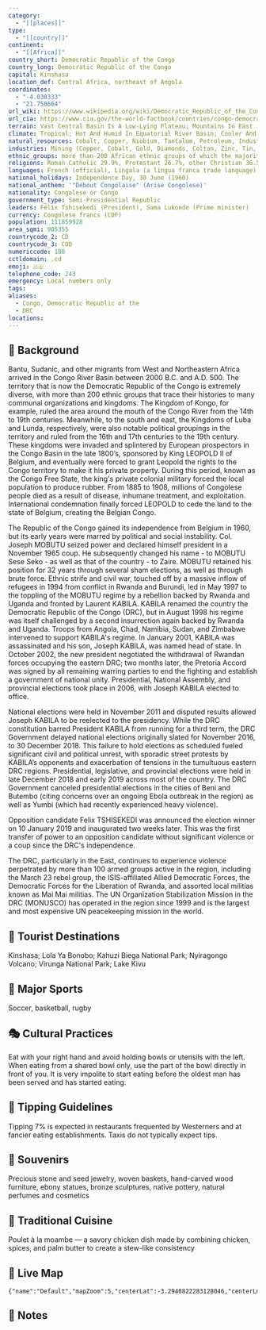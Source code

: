 ```yaml
---
category:
  - "[[places]]"
type:
  - "[[country]]"
continent:
  - "[[Africa]]"
country_short: Democratic Republic of the Congo
country_long: Democratic Republic of the Congo
capital: Kinshasa
location_def: Central Africa, northeast of Angola
coordinates:
  - "-4.038333"
  - "21.758664"
url_wiki: https://www.wikipedia.org/wiki/Democratic_Republic_of_the_Congo
url_cia: https://www.cia.gov/the-world-factbook/countries/congo-democratic-republic-of-the/
terrain: Vast Central Basin Is A Low-Lying Plateau; Mountains In East
climate: Tropical; Hot And Humid In Equatorial River Basin; Cooler And Drier In Southern Highlands; Cooler And Wetter In Eastern Highlands; North Of Equator - Wet Season (April To October), Dry Season (December To February); South Of Equator - Wet Season (November To March), Dry Season (April To October)
natural_resources: Cobalt, Copper, Niobium, Tantalum, Petroleum, Industrial And Gem Diamonds, Gold, Silver, Zinc, Manganese, Tin, Uranium, Coal, Hydropower, Timber
industries: Mining (Copper, Cobalt, Gold, Diamonds, Coltan, Zinc, Tin, Tungsten), Mineral Processing, Consumer Products (Textiles, Plastics, Footwear, Cigarettes), Metal Products, Processed Foods And Beverages, Timber, Cement, Commercial Ship Repair
ethnic_groups: more than 200 African ethnic groups of which the majority are Bantu; the four largest groups - Mongo, Luba, Kongo (all Bantu), and the Mangbetu-Azande (Hamitic) - make up about 45% of the population
religions: Roman Catholic 29.9%, Protestant 26.7%, other Christian 36.5%, Kimbanguist 2.8%, Muslim 1.3%, other (includes syncretic sects and indigenous beliefs) 1.2%, none 1.3%, unspecified 0.2% (2014 est.)
languages: French (official), Lingala (a lingua franca trade language), Kingwana (a dialect of Kiswahili or Swahili), Kikongo, Tshiluba
national_holidays: Independence Day, 30 June (1960)
national_anthem: '"Debout Congolaise" (Arise Congolese)'
nationality: Congolese or Congo
government_type: Semi-Presidential Republic
leaders: Félix Tshisekedi (President), Sama Lukonde (Prime minister)
currency: Congolese francs (CDF)
population: 111859928
area_sqmi: 905355
countrycode_2: CD
countrycode_3: COD
numericcode: 180
cctldomain: .cd
emoji: 🇨🇩
telephone_code: 243
emergency: Local numbers only
tags: 
aliases:
  - Congo, Democratic Republic of the
  - DRC
locations:
---
```

## 🌱 Background
Bantu, Sudanic, and other migrants from West and Northeastern Africa arrived in the Congo River Basin between 2000 B.C. and A.D. 500. The territory that is now the Democratic Republic of the Congo is extremely diverse, with more than 200 ethnic groups that trace their histories to many communal organizations and kingdoms. The Kingdom of Kongo, for example, ruled the area around the mouth of the Congo River from the 14th to 19th centuries. Meanwhile, to the south and east, the Kingdoms of Luba and Lunda, respectively, were also notable political groupings in the territory and ruled from the 16th and 17th centuries to the 19th century. These kingdoms were invaded and splintered by European prospectors in the Congo Basin in the late 1800’s, sponsored by King LEOPOLD II of Belgium, and eventually were forced to grant Leopold the rights to the Congo territory to make it his private property. During this period, known as the Congo Free State, the king's private colonial military forced the local population to produce rubber. From 1885 to 1908, millions of Congolese people died as a result of disease, inhumane treatment, and exploitation. International condemnation finally forced LEOPOLD to cede the land to the state of Belgium, creating the Belgian Congo.

The Republic of the Congo gained its independence from Belgium in 1960, but its early years were marred by political and social instability. Col. Joseph MOBUTU seized power and declared himself president in a November 1965 coup. He subsequently changed his name - to MOBUTU Sese Seko - as well as that of the country - to Zaire. MOBUTU retained his position for 32 years through several sham elections, as well as through brute force. Ethnic strife and civil war, touched off by a massive inflow of refugees in 1994 from conflict in Rwanda and Burundi, led in May 1997 to the toppling of the MOBUTU regime by a rebellion backed by Rwanda and Uganda and fronted by Laurent KABILA. KABILA renamed the country the Democratic Republic of the Congo (DRC), but in August 1998 his regime was itself challenged by a second insurrection again backed by Rwanda and Uganda. Troops from Angola, Chad, Namibia, Sudan, and Zimbabwe intervened to support KABILA's regime. In January 2001, KABILA was assassinated and his son, Joseph KABILA, was named head of state. In October 2002, the new president negotiated the withdrawal of Rwandan forces occupying the eastern DRC; two months later, the Pretoria Accord was signed by all remaining warring parties to end the fighting and establish a government of national unity. Presidential, National Assembly, and provincial elections took place in 2006, with Joseph KABILA elected to office.

National elections were held in November 2011 and disputed results allowed Joseph KABILA to be reelected to the presidency. While the DRC constitution barred President KABILA from running for a third term, the DRC Government delayed national elections originally slated for November 2016, to 30 December 2018. This failure to hold elections as scheduled fueled significant civil and political unrest, with sporadic street protests by KABILA’s opponents and exacerbation of tensions in the tumultuous eastern DRC regions. Presidential, legislative, and provincial elections were held in late December 2018 and early 2019 across most of the country. The DRC Government canceled presidential elections in the cities of Beni and Butembo (citing concerns over an ongoing Ebola outbreak in the region) as well as Yumbi (which had recently experienced heavy violence).

Opposition candidate Felix TSHISEKEDI was announced the election winner on 10 January 2019 and inaugurated two weeks later. This was the first transfer of power to an opposition candidate without significant violence or a coup since the DRC's independence. 

The DRC, particularly in the East, continues to experience violence perpetrated by more than 100 armed groups active in the region, including the March 23 rebel group, the ISIS-affiliated Allied Democratic Forces, the Democratic Forces for the Liberation of Rwanda, and assorted local militias known as Mai Mai militias. The UN Organization Stabilization Mission in the DRC (MONUSCO) has operated in the region since 1999 and is the largest and most expensive UN peacekeeping mission in the world.

## 📌 Tourist Destinations
Kinshasa; Lola Ya Bonobo; Kahuzi Biega National Park; Nyiragongo Volcano; Virunga National Park; Lake Kivu

## 🥇 Major Sports
Soccer, basketball, rugby

## 🎭 Cultural Practices
Eat with your right hand and avoid holding bowls or utensils with the left. When eating from a shared bowl only, use the part of the bowl directly in front of you. It is very impolite to start eating before the oldest man has been served and has started eating.

## 🫰 Tipping Guidelines
Tipping 7% is expected in restaurants frequented by Westerners and at fancier eating establishments. Taxis do not typically expect tips.

## 🎁 Souvenirs
Precious stone and seed jewelry, woven baskets, hand-carved wood furniture, ebony statues, bronze sculptures, native pottery, natural perfumes and cosmetics

## 🍲 Traditional Cuisine
Poulet à la moambe — a savory chicken dish made by combining chicken, spices, and palm butter to create a stew-like consistency

## 📡 Live Map
```mapview
{"name":"Default","mapZoom":5,"centerLat":-3.2940822283128046,"centerLng":24.851870861186306,"query":"","chosenMapSource":0}
```

## 📒 Notes

